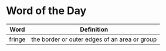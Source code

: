 # Word of the Day

|Word|Definition|
|---|---|
|fringe|the border or outer edges of an area or group|